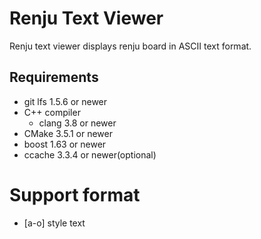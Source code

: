 # Renju Text Viewer

Renju text viewer displays renju board in ASCII text format.

## Requirements
* git lfs 1.5.6 or newer
* C++ compiler
   * clang 3.8 or newer
* CMake 3.5.1 or newer
* boost 1.63 or newer
* ccache 3.3.4 or newer(optional)

# Support format
* [a-o] style text





